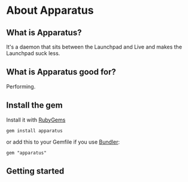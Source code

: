 # About Apparatus #

## What is Apparatus? ##

It's a daemon that sits between the Launchpad and Live and makes the Launchpad suck
less.

## What is Apparatus good for? ##

Performing.

## Install the gem ##

Install it with [RubyGems](https://rubygems.org/)

    gem install apparatus

or add this to your Gemfile if you use [Bundler](http://gembundler.com/):

    gem "apparatus"

## Getting started ##
